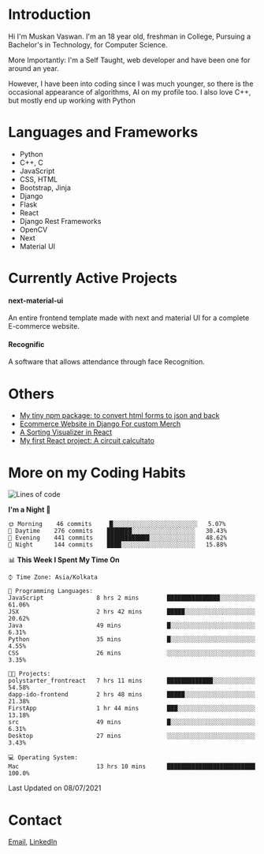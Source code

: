 <!-- - I’m currently working on:
&nbsp;&nbsp;&nbsp;&nbsp;&nbsp;&nbsp; *Circuits*[https://muskanvaswan.github.io/circuits] which, as the name suggests,  is a calculator for solving circuits with ease. This is my first React project
#### I’m currently learning : 
&nbsp;&nbsp;&nbsp;&nbsp;&nbsp;&nbsp; React.js
#### Ask me about:
&nbsp;&nbsp;&nbsp;&nbsp;&nbsp;&nbsp; Anything
#### How to reach me:
&nbsp;&nbsp;&nbsp;&nbsp;&nbsp;&nbsp; Email[mailto:muskanvaswan@gmail.com] LinkedIn[https://www.linkedin.com/in/muskan-vaswan?lipi=urn%3Ali%3Apage%3Ad_flagship3_profile_view_base_contact_details%3B%2FQpdlv5fQ12Ru4DkW2TysA%3D%3D]
#### Pronouns:
&nbsp;&nbsp;&nbsp;&nbsp;&nbsp;&nbsp; Her -->

# Introduction
Hi I'm Muskan Vaswan.
I'm an 18 year old,
freshman in College,
Pursuing a Bachelor's in Technology, for Computer Science.

More Importantly: I'm a Self Taught, web developer and have been one for around an year.

However, I have been into coding since I was much younger, so there is the occasional appearance of algorithms, AI on my profile too. I also love C++, but mostly end up working with Python


# Languages and Frameworks

- Python
- C++, C
- JavaScript
- CSS, HTML 
- Bootstrap, Jinja
- Django
- Flask
- React 
- Django Rest Frameworks
- OpenCV
- Next
- Material UI

# Currently Active Projects

#### next-material-ui
An entire frontend template made with next and material UI for a complete E-commerce website.

#### Recognific
A software that allows attendance through face Recognition.

# Others
- [My tiny npm package: to convert html forms to json and back](https://www.npmjs.com/package/forms-dynamically)
- [Ecommerce Website in Django For custom Merch](https://merch-commerce.herokuapp.com/)
- [A Sorting Visualizer in React](https://muskanvaswan.github.io/SortingVisualizer/)
- [My first React project: A circuit calcultato](https://muskanvaswan.github.io/circuits)

# More on my Coding Habits

<!--START_SECTION:waka-->
![Lines of code](https://img.shields.io/badge/From%20Hello%20World%20I%27ve%20Written-322141%20lines%20of%20code-blue)

**I'm a Night 🦉** 

```text
🌞 Morning    46 commits     █░░░░░░░░░░░░░░░░░░░░░░░░   5.07% 
🌆 Daytime    276 commits    ███████░░░░░░░░░░░░░░░░░░   30.43% 
🌃 Evening    441 commits    ████████████░░░░░░░░░░░░░   48.62% 
🌙 Night      144 commits    ████░░░░░░░░░░░░░░░░░░░░░   15.88%

```


📊 **This Week I Spent My Time On** 

```text
⌚︎ Time Zone: Asia/Kolkata

💬 Programming Languages: 
JavaScript               8 hrs 2 mins        ███████████████░░░░░░░░░░   61.06% 
JSX                      2 hrs 42 mins       █████░░░░░░░░░░░░░░░░░░░░   20.62% 
Java                     49 mins             █░░░░░░░░░░░░░░░░░░░░░░░░   6.31% 
Python                   35 mins             █░░░░░░░░░░░░░░░░░░░░░░░░   4.55% 
CSS                      26 mins             ░░░░░░░░░░░░░░░░░░░░░░░░░   3.35%

🐱‍💻 Projects: 
polystarter_frontreact   7 hrs 11 mins       █████████████░░░░░░░░░░░░   54.58% 
dapp-ido-frontend        2 hrs 48 mins       █████░░░░░░░░░░░░░░░░░░░░   21.38% 
FirstApp                 1 hr 44 mins        ███░░░░░░░░░░░░░░░░░░░░░░   13.18% 
src                      49 mins             █░░░░░░░░░░░░░░░░░░░░░░░░   6.31% 
Desktop                  27 mins             ░░░░░░░░░░░░░░░░░░░░░░░░░   3.43%

💻 Operating System: 
Mac                      13 hrs 10 mins      █████████████████████████   100.0%

```


 Last Updated on 08/07/2021
<!--END_SECTION:waka-->

# Contact

[Email](mailto:muskanvaswan@gmail.com), [LinkedIn](https://www.linkedin.com/in/muskan-vaswan?lipi=urn%3Ali%3Apage%3Ad_flagship3_profile_view_base_contact_details%3B%2FQpdlv5fQ12Ru4DkW2TysA%3D%3D)




